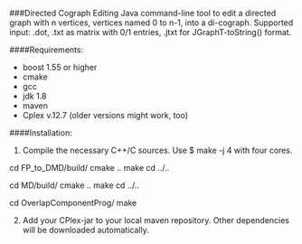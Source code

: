 ###Directed Cograph Editing
Java command-line tool to edit a directed graph with n vertices, vertices named 0 to n-1, into a di-cograph.
Supported input: .dot, .txt as matrix with 0/1 entries, .jtxt for JGraphT-toString() format.

####Requirements:
- boost 1.55 or higher
- cmake
- gcc
- jdk 1.8
- maven
- Cplex v.12.7 (older versions might work, too)

####Installation:
1. Compile the necessary C++/C sources. Use $ make -j 4 with four cores.

cd FP_to_DMD/build/
cmake ..
make
cd ../..

cd MD/build/
cmake ..
make
cd ../..

cd OverlapComponentProg/
make

2. Add your CPlex-jar to your local maven repository. Other dependencies will be downloaded automatically.
